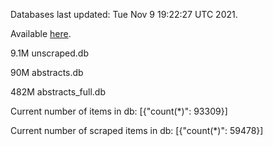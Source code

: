 Databases last updated: Tue Nov  9 19:22:27 UTC 2021. 

Available [here](https://github.com/cbeauhilton/ash-db/releases).

9.1M	unscraped.db

90M	abstracts.db

482M	abstracts_full.db

Current number of items in db:
[{"count(*)": 93309}]

Current number of scraped items in db:
[{"count(*)": 59478}]
